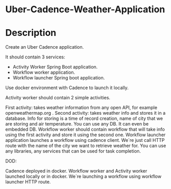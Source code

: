 # Uber-Cadence-Weather-Application
# Description
Create an Uber Cadence application.

It should contain 3 services:

- Activity Worker Spring Boot application.
- Workflow worker application.
- Workflow launcher Spring boot application.

Use docker environment with Cadence to launch it locally.

Activity worker should contain 2 simple activities.

First activity: takes weather information from any open API, for example openweathermap.org .
Second activity: takes weather info and stores it in a database. Info for storing is a time of record creation, name of city that we are storing and air temperature. You can use any DB. It can even be embedded DB.
Workflow worker should contain workflow that will take info using the first activity and store it using the second one.
Workflow launcher application launches a workflow using cadence client. We`re just call HTTP route with the name of the city we want to retrieve weather for.
You can use any libraries, any services that can be used for task completion.

DOD:

Cadence deployed in docker.
Workflow worker and Activity worker launched locally or in docker.
We`re launching a workflow using workflow launcher HTTP route.
